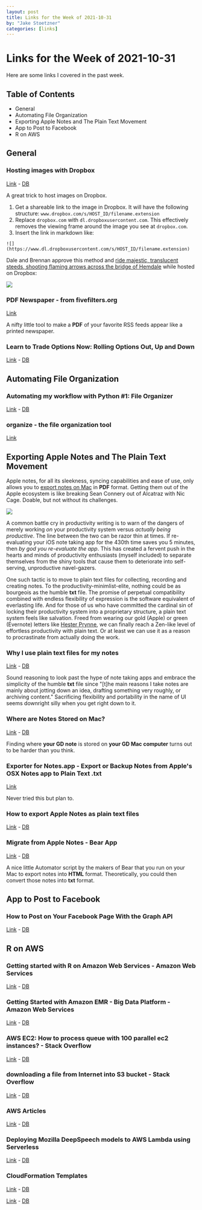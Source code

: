 ```yaml
---
layout: post
title: Links for the Week of 2021-10-31
by: "Jake Stoetzner"
categories: [links]
---
```


# Links for the Week of 2021-10-31

Here are some links I covered in the past week.

## Table of Contents

- General
- Automating File Organization
- Exporting Apple Notes and The Plain Text Movement
- App to Post to Facebook
- R on AWS

## General

### Hosting images with Dropbox

[Link](https://support.geekseller.com/knowledgebase/hosting-images-with-dropbox/) - [DB](https://www.dropbox.com/s/lgua88ejq7zu5fq/2021.10.25%20-%20Hosting%20images%20with%20Dropbox.pdf?dl=0)

A great trick to host images on Dropbox.

1. Get a shareable link to the image in Dropbox. It will have the following structure: ```www.dropbox.com/s/HOST_ID/filename.extension```
2. Replace ```dropbox.com``` with ```dl.dropboxusercontent.com```. This effectively removes the viewing frame around the image you see at ```dropbox.com```.
3. Insert the link in markdown like:

```
![](https://www.dl.dropboxusercontent.com/s/HOST_ID/filename.extension)
```

Dale and Brennan approve this method and [ride majestic, translucent steeds, shooting flaming arrows across the bridge of Hemdale](https://m.youtube.com/watch?v=T6-wCiXWaJU) while hosted on Dropbox:

![](https://www.dl.dropboxusercontent.com/s/dw3q221np98v3rj/Stepbrothers-Love-R.jpg?dl=0)

### PDF Newspaper - from fivefilters.org

[Link](https://pdf.fivefilters.org/)

A nifty little tool to make a **PDF** of your favorite RSS feeds appear like a printed newspaper.

### Learn to Trade Options Now: Rolling Options Out, Up and Down

[Link](https://www.schaeffersresearch.com/education/options-basics/options-trading-mechanics/rolling-options-out-up-and-down) - [DB](https://www.dropbox.com/s/xxf1826k356d12j/2021.10.28%20-%20Learn%20to%20Trade%20Options%20Now%3A%20Rolling%20Options%20Out%2C%20Up%20and%20Down.pdf?dl=0)

## Automating File Organization

### Automating my workflow with Python #1: File Organizer

[Link](https://dev.to/gagangulyani/automating-my-workflow-with-python-1-file-organizer-40po) - [DB](https://www.dropbox.com/s/7bnch1dkpirjv9h/2021.10.28%20-%20Automating%20my%20workflow%20with%20Python%20%231%3A%20File%20Organizer.pdf?dl=0)

### organize - the file organization tool

[Link](https://github.com/tfeldmann/organize)

## Exporting Apple Notes and The Plain Text Movement

Apple notes, for all its sleekness, syncing capabilities and ease of use, only allows you to [export notes on Mac](https://support.apple.com/guide/notes/import-and-export-notes-not201900c07/mac) in **PDF** format. Getting them out of the Apple ecosystem is like breaking Sean Connery out of Alcatraz with Nic Cage. Doable, but not without its challenges.

![](https://www.dl.dropboxusercontent.com/s/of5v54vmbxqtd43/Sean-approves.gif?dl=0)

A common battle cry in productivity writing is to warn of the dangers of merely working *on* your productivity system versus *actually being productive*. The line between the two can be razor thin at times. If re-evaluating your iOS note taking app for the 430th time saves you 5 minutes, then *by god you re-evaluate the app*. This has created a fervent push in the hearts and minds of productivity enthusiasts (myself included) to separate themselves from the shiny tools that cause them to deteriorate into self-serving, unproductive navel-gazers.

One such tactic is to move to plain text files for collecting, recording and creating notes. To the productivity-minimlist-elite, nothing could be as bourgeois as the humble **txt** file. The promise of perpetual compatibility combined with endless flexibility of expression is the software equivalent of everlasting life. And for those of us who have committed the cardinal sin of locking their productivity system into a proprietary structure, a plain text system feels like salvation. Freed from wearing our gold (Apple) or green (Evernote) letters like [Hester Prynne](https://en.m.wikipedia.org/wiki/Hester_Prynne), we can finally reach a Zen-like level of  effortless productivity with plain text. Or at least we can use it as a reason to procrastinate from actually doing the work.

### Why I use plain text files for my notes

[Link](https://www.chrissy.dev/notes/why-I-use-plain-text-files-for-my-notes/) - [DB](https://www.dropbox.com/s/tqi1sn823rwod0e/2021.10.25%20-%20Why%20I%20use%20plain%20text%20files%20for%20my%20notes.pdf?dl=0)

Sound reasoning to look past the hype of note taking apps and embrace the simplicity of the humble **txt** file since "[t]he main reasons I take notes are mainly about jotting down an idea, drafting something very roughly, or archiving content." Sacrificing flexibility and portability in the name of UI seems downright silly when you get right down to it.

### Where are Notes Stored on Mac?

[Link](https://osxdaily.com/2020/01/15/where-notes-stored-locally-mac/) - [DB](https://www.dropbox.com/s/7aopt1yfjhk5zcc/2021.10.25%20-%20Where%20are%20Notes%20Stored%20on%20Mac%3F.pdf?dl=0)

Finding where **your GD note** is stored on **your GD Mac computer** turns out to be harder than you think.

### Exporter for Notes.app - Export or Backup Notes from Apple's OSX Notes app to Plain Text .txt

[Link](http://writeapp.net/notesexporter/)

Never tried this but plan to.

### How to export Apple Notes as plain text files

[Link](https://ldstephens.net/2017/11/26/how-to-export-apple-notes-as-plain-text-files/) - [DB](https://www.dropbox.com/s/qeb5qzljujit84a/2021.10.25%20-%20How%20to%20export%20Apple%20Notes%20as%20plain%20text%20files.pdf?dl=0)

### Migrate from Apple Notes - Bear App

[Link](https://bear.app/faq/Import%20&%20export/Migrate%20from%20Apple%20Notes/) - [DB](https://www.dropbox.com/s/6x59r35l0rnor6z/2021.10.25%20-%20Migrate%20from%20Apple%20Notes%20%7C%20FAQ%20%26%20Support%20%7C%20Bear%20App.pdf?dl=0)

A nice little Automator script by the makers of Bear that you run on your Mac to export notes into **HTML** format. Theoretically, you could then convert those notes into **txt** format.

## App to Post to Facebook

### How to Post on Your Facebook Page With the Graph API

[Link](https://medium.com/swlh/how-to-post-on-your-facebook-page-with-the-graph-api-701b2a79b056) - [DB](https://www.dropbox.com/s/sexycw05b59sg5x/2021.10.26%20-%20How%20to%20Post%20on%20Your%20Facebook%20Page%20With%20the%20Graph%20API.pdf?dl=0)

## R on AWS

### Getting started with R on Amazon Web Services - Amazon Web Services

[Link](https://aws.amazon.com/blogs/opensource/getting-started-with-r-on-amazon-web-services/) - [DB](https://www.dropbox.com/s/bol4nqcx2wak6gb/2021.10.28%20-%20Getting%20started%20with%20R%20on%20Amazon%20Web%20Services%20%7C%20Amazon%20Web%20Services.pdf?dl=0)

### Getting Started with Amazon EMR - Big Data Platform - Amazon Web Services

[Link](https://aws.amazon.com/emr/getting-started/) - [DB](https://www.dropbox.com/s/e32gxmmb5w1ulbu/2021.10.28%20-%20Getting%20Started%20with%20Amazon%20EMR%20-%20Big%20Data%20Platform%20-%20Amazon%20Web%20Services.pdf?dl=0)

### AWS EC2: How to process queue with 100 parallel ec2 instances? - Stack Overflow

[Link](https://stackoverflow.com/questions/23163308/aws-ec2-how-to-process-queue-with-100-parallel-ec2-instances) - [DB](https://www.dropbox.com/s/zywouatenncy9tc/2021.10.28%20-%20AWS%20EC2%3A%20How%20to%20process%20queue%20with%20100%20parallel%20ec2%20instances%3F%20-%20Stack%20Overflow.pdf?dl=0)

### downloading a file from Internet into S3 bucket - Stack Overflow

[Link](https://stackoverflow.com/questions/19241671/downloading-a-file-from-internet-into-s3-bucket) - [DB](https://www.dropbox.com/s/udiug5j1s20ldqs/2021.10.28%20-%20downloading%20a%20file%20from%20Internet%20into%20S3%20bucket%20-%20Stack%20Overflow.pdf?dl=0)

### AWS Articles

[Link](https://aws.amazon.com/articles/word-count-example/?tag=articles%23keywords%23elastic-mapreduce) - [DB](https://www.dropbox.com/s/owo1oys9d3mxcnj/2021.10.28%20-%20AWS%20Articles.pdf?dl=0)

### Deploying  Mozilla DeepSpeech models to AWS Lambda using Serverless

[Link](https://lukasgrasse.medium.com/deploying-mozilla-deepspeech-models-to-aws-lambda-using-serverless-b5405ccd546b) - [DB](https://www.dropbox.com/s/qgacs6xu2aemy0m/2021.10.28%20-%20Deploying%20%20Mozilla%20DeepSpeech%20models%20to%20AWS%20Lambda%20using%20Serverless.pdf?dl=0)

### CloudFormation Templates

[Link](https://aws.amazon.com/cloudformation/resources/templates/) - [DB](https://www.dropbox.com/s/awcvr7u89jnl3fm/2021.10.28%20-%20CloudFormation%20Templates.pdf?dl=0)

[Link](https://aws.amazon.com/articles/word-count-example/?tag=articles%23keywords%23elastic-mapreduce) - [DB](https://www.dropbox.com/s/owo1oys9d3mxcnj/2021.10.28%20-%20AWS%20Articles.pdf?dl=0)
